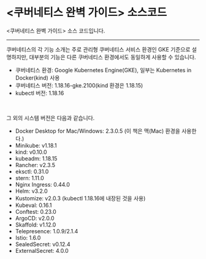 # <쿠버네티스 완벽 가이드> 소스코드

<쿠버네티스 완벽 가이드> 소스 코드입니다.

---

쿠버네티스의 각 기능 소개는 주로 관리형 쿠버네티스 서비스 환경인 GKE 기준으로 설명하지만, 대부분의 기능은 다른 쿠버네티스 환경에서도 동일하게 사용할 수 있습니다.  
- 쿠버네티스 환경: Google Kubernetes Engine(GKE), 일부는 Kubernetes in Docker(kind) 사용  
- 쿠버네티스 버전: 1.18.16-gke.2100(kind 환경은 1.18.15)  
- kubectl 버전: 1.18.16  

<br>

그 외의 시스템 버전은 다음과 같습니다.   
- Docker Desktop for Mac/Windows: 2.3.0.5 (이 책은 맥(Mac) 환경을 사용한다.)  
- Minikube: v1.18.1  
- kind: v0.10.0  
- kubeadm: 1.18.15  
- Rancher: v2.3.5  
- eksctl: 0.31.0  
- stern: 1.11.0  
- Nginx Ingress: 0.44.0  
- Helm: v3.2.0  
- Kustomize: v2.0.3 (kubectl 1.18.16에 내장된 것을 사용)  
- Kubeval: 0.16.1  
- Conftest: 0.23.0  
- ArgoCD: v2.0.0  
- Skaffold: v1.12.0  
- Telepresence: 1.0.9/2.1.4  
- Istio: 1.6.0  
- SealedSecret: v0.12.4  
- ExternalSecret: 4.0.0  
